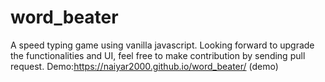 # word_beater
A speed typing game using vanilla javascript.
Looking forward to upgrade the functionalities and UI, feel free to make contribution by sending pull request.
Demo:https://naiyar2000.github.io/word_beater/
(demo)
